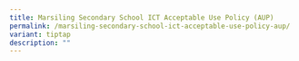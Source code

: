```yaml
---
title: Marsiling Secondary School ICT Acceptable Use Policy (AUP)
permalink: /marsiling-secondary-school-ict-acceptable-use-policy-aup/
variant: tiptap
description: ""
---
```

